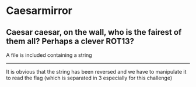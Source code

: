 # Caesarmirror
## Caesar caesar, on the wall, who is the fairest of them all? Perhaps a clever ROT13? 


A file is included containing a string


---


It is obvious that the string has been reversed and we have to manipulate it to read the flag (which is separated in 3 especially for this challenge)



